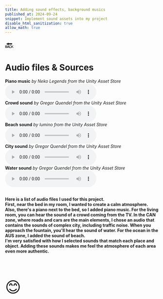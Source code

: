 ```yaml
---
title: Adding sound effects, background musics
published_at: 2024-09-24
snippet: Implement sound assets into my project
disable_html_sanitization: true
allow_math: true
---
```



<a href="https://julienoh000-dms1-blog-83.deno.dev/" style="text-decoration: none; color: black;"><span style="font-size: 30px;">🔙</span></a>


# Audio files & Sources

<h4 style="display: inline;">Piano music</h4>
<h6 style="display: inline;">by Neko Legends from the Unity Asset Store</h6>

 <audio controls>
        <source src="sanc.wav" type="audio/wav">
    </audio>
<br>

<h4 style="display: inline;">Crowd sound</h4>
<h6 style="display: inline;">by Gregor Quendel from the Unity Asset Store</h6>
 <audio controls>
        <source src="tv.wav" type="audio/wav">
    </audio>
<br>

<h4 style="display: inline;">Beach sound</h4>
<h6 style="display: inline;">by lumino from the Unity Asset Store</h6>
 <audio controls>
        <source src="ocean.wav" type="audio/wav">
    </audio>
<br>

<h4 style="display: inline;">City sound</h4>
<h6 style="display: inline;">by Gregor Quendel from the Unity Asset Store</h6>
 <audio controls>
        <source src="traff.wav" type="audio/wav">
    </audio>
<br>

<h4 style="display: inline;">Water sound</h4>
<h6 style="display: inline;">by Gregor Quendel from the Unity Asset Store</h6>
 <audio controls>
        <source src="water.wav" type="audio/wav">
    </audio>
<br>

<br>

**Here is a list of audio files I used for this project.<br> First, near the bed in my room, I wanted to create a calm atmosphere. Also, there's a piano next to the bed, so I added piano music. For the living room, you can hear the sound of a crowd coming from the TV. In the CAN zone, where roads and cars are the main elements, I chose an audio that contains the sounds of complex city, including traffic noise. When you approach the fountain, you'll hear the sound of water. For the ocean in the AUS zone, I added the sound of beach. <br>I'm very satisfied with how I selected sounds that match each place and object. Adding these sounds makes me feel the atmosphere of each area even more authentic.**


<br>
<br>
<br>


<span style="font-size: 50px;">😊</span>